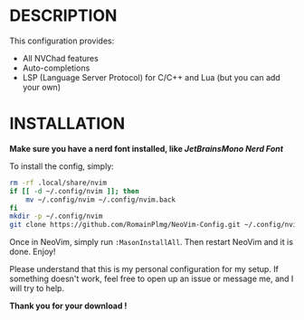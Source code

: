 # DESCRIPTION
This configuration provides:
- All NVChad features
- Auto-completions
- LSP (Language Server Protocol) for C/C++ and Lua (but you can add your own)

# INSTALLATION
**Make sure you have a nerd font  installed, like *JetBrainsMono Nerd Font***

To install the config, simply:
```bash
rm -rf .local/share/nvim
if [[ -d ~/.config/nvim ]]; then
	mv ~/.config/nvim ~/.config/nvim.back
fi
mkdir -p ~/.config/nvim
git clone https://github.com/RomainPlmg/NeoVim-Config.git ~/.config/nvim && nvim
```

Once in NeoVim, simply run `:MasonInstallAll`. Then restart NeoVim and it is done. Enjoy!

Please understand that this is my personal configuration for my setup. If something doesn't work, feel free to open up an issue or message me, and I will try to help.

**Thank you for your download !**
